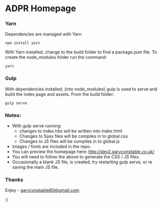 # ADPR Homepage

### Yarn

Dependencies are managed with Yarn

```
npm install yarn
```

With Yarn installed, change to the build folder to find a package.json file. To create the node_modules folder run the command:
```
yarn
```

### Gulp

With dependencies installed, (into node_modules) gulp is used to serve and build the index page and assets. From the build folder:
```
gulp serve
```

### Notes:
+ With gulp serve running:
  + changes to index.hbs will be written into index.html
  + Changes to Sass files will be compiles in to global.css
  + Changes to JS files will be compiles in to global.js
+ Images / fonts are included in the repo.
+ You can preview the homepage here: http://dev2.garyconstable.co.uk/
+ You will need to follow the above to generate the CSS / JS files.
+ Occasionally a blank JS file, is created, try restarting gulp serve, or re saving the main JS file.

### Thanks

Enjoy - garyconstable80@gmail.com

:)
